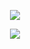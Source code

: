 <p align="center">
   <a href="https://discord.com/users/853406626011021312" target"blank_"><img src="https://img.shields.io/badge/discord%20-111111.svg?&style=for-the-badge&logo=discord&logoColor=white"></a>
  
</p>
<div align="center">
   <a href="https://discord.com/users/853406626011021312" target="_blank">
      <img src="https://lanyard.cnrad.dev/api/853406626011021312?bg=111111">
   </a>
</div>
